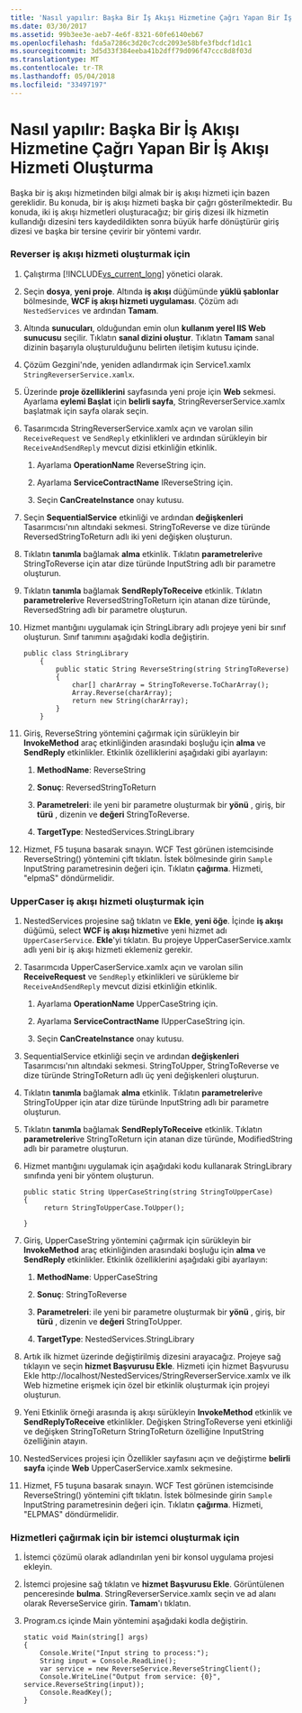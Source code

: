 ```yaml
---
title: 'Nasıl yapılır: Başka Bir İş Akışı Hizmetine Çağrı Yapan Bir İş Akışı Hizmeti Oluşturma'
ms.date: 03/30/2017
ms.assetid: 99b3ee3e-aeb7-4e6f-8321-60fe6140eb67
ms.openlocfilehash: fda5a7286c3d20c7cdc2093e58bfe3fbdcf1d1c1
ms.sourcegitcommit: 3d5d33f384eeba41b2dff79d096f47ccc8d8f03d
ms.translationtype: MT
ms.contentlocale: tr-TR
ms.lasthandoff: 05/04/2018
ms.locfileid: "33497197"
---
```

# <a name="how-to-create-a-workflow-service-that-calls-another-workflow-service"></a>Nasıl yapılır: Başka Bir İş Akışı Hizmetine Çağrı Yapan Bir İş Akışı Hizmeti Oluşturma
Başka bir iş akışı hizmetinden bilgi almak bir iş akışı hizmeti için bazen gereklidir.  Bu konuda, bir iş akışı hizmeti başka bir çağrı gösterilmektedir. Bu konuda, iki iş akışı hizmetleri oluşturacağız; bir giriş dizesi ilk hizmetin kullandığı dizesini ters kaydedildikten sonra büyük harfe dönüştürür giriş dizesi ve başka bir tersine çevirir bir yöntemi vardır.  
  
### <a name="to-create-the-reverser-workflow-service"></a>Reverser iş akışı hizmeti oluşturmak için  
  
1.  Çalıştırma [!INCLUDE[vs_current_long](../../../../includes/vs-current-long-md.md)] yönetici olarak.  
  
2.  Seçin **dosya**, **yeni proje**. Altında **iş akışı** düğümünde **yüklü şablonlar** bölmesinde, **WCF iş akışı hizmeti uygulaması**. Çözüm adı `NestedServices` ve ardından **Tamam**.  
  
3.  Altında **sunucuları**, olduğundan emin olun **kullanım yerel IIS Web sunucusu** seçilir. Tıklatın **sanal dizini oluştur**. Tıklatın **Tamam** sanal dizinin başarıyla oluşturulduğunu belirten iletişim kutusu içinde.  
  
4.  Çözüm Gezgini'nde, yeniden adlandırmak için Service1.xamlx `StringReverserService.xamlx`.  
  
5.  Üzerinde **proje özelliklerini** sayfasında yeni proje için **Web** sekmesi. Ayarlama **eylemi Başlat** için **belirli sayfa**, StringReverserService.xamlx başlatmak için sayfa olarak seçin.  
  
6.  Tasarımcıda StringReverserService.xamlx açın ve varolan silin `ReceiveRequest` ve `SendReply` etkinlikleri ve ardından sürükleyin bir `ReceiveAndSendReply` mevcut dizisi etkinliğin etkinlik.  
  
    1.  Ayarlama **OperationName** ReverseString için.  
  
    2.  Ayarlama **ServiceContractName** IReverseString için.  
  
    3.  Seçin **CanCreateInstance** onay kutusu.  
  
7.  Seçin **SequentialService** etkinliği ve ardından **değişkenleri** Tasarımcısı'nın altındaki sekmesi. StringToReverse ve dize türünde ReversedStringToReturn adlı iki yeni değişken oluşturun.  
  
8.  Tıklatın **tanımla** bağlamak **alma** etkinlik. Tıklatın **parametreleri**ve StringToReverse için atar dize türünde InputString adlı bir parametre oluşturun.  
  
9. Tıklatın **tanımla** bağlamak **SendReplyToReceive** etkinlik. Tıklatın **parametreleri**ve ReversedStringToReturn için atanan dize türünde, ReversedString adlı bir parametre oluşturun.  
  
10. Hizmet mantığını uygulamak için StringLibrary adlı projeye yeni bir sınıf oluşturun.  Sınıf tanımını aşağıdaki kodla değiştirin.  
  
    ```  
    public class StringLibrary  
        {  
            public static String ReverseString(string StringToReverse)  
            {  
                char[] charArray = StringToReverse.ToCharArray();  
                Array.Reverse(charArray);  
                return new String(charArray);  
            }  
        }  
    ```  
  
11. Giriş, ReverseString yöntemini çağırmak için sürükleyin bir **InvokeMethod** araç etkinliğinden arasındaki boşluğu için **alma** ve **SendReply** etkinlikler. Etkinlik özelliklerini aşağıdaki gibi ayarlayın:  
  
    1.  **MethodName**: ReverseString  
  
    2.  **Sonuç**: ReversedStringToReturn  
  
    3.  **Parametreleri**: ile yeni bir parametre oluşturmak bir **yönü** , giriş, bir **türü** , dizenin ve **değeri** StringToReverse.  
  
    4.  **TargetType**: NestedServices.StringLibrary  
  
12. Hizmet, F5 tuşuna basarak sınayın. WCF Test görünen istemcisinde ReverseString() yöntemini çift tıklatın. İstek bölmesinde girin `Sample` InputString parametresinin değeri için. Tıklatın **çağırma**. Hizmeti, "elpmaS" döndürmelidir.  
  
### <a name="to-create-the-uppercaser-workflow-service"></a>UpperCaser iş akışı hizmeti oluşturmak için  
  
1.  NestedServices projesine sağ tıklatın ve **Ekle**, **yeni öğe**. İçinde **iş akışı** düğümü, select **WCF iş akışı hizmeti**ve yeni hizmet adı `UpperCaserService`. **Ekle**'yi tıklatın. Bu projeye UpperCaserService.xamlx adlı yeni bir iş akışı hizmeti eklemeniz gerekir.  
  
2.  Tasarımcıda UpperCaserService.xamlx açın ve varolan silin **ReceiveRequest** ve `SendReply` etkinlikleri ve sürükleme bir `ReceiveAndSendReply` mevcut dizisi etkinliğin etkinlik.  
  
    1.  Ayarlama **OperationName** UpperCaseString için.  
  
    2.  Ayarlama **ServiceContractName** IUpperCaseString için.  
  
    3.  Seçin **CanCreateInstance** onay kutusu.  
  
3.  SequentialService etkinliği seçin ve ardından **değişkenleri** Tasarımcısı'nın altındaki sekmesi. StringToUpper, StringToReverse ve dize türünde StringToReturn adlı üç yeni değişkenleri oluşturun.  
  
4.  Tıklatın **tanımla** bağlamak **alma** etkinlik. Tıklatın **parametreleri**ve StringToUpper için atar dize türünde InputString adlı bir parametre oluşturun.  
  
5.  Tıklatın **tanımla** bağlamak **SendReplyToReceive** etkinlik. Tıklatın **parametreleri**ve StringToReturn için atanan dize türünde, ModifiedString adlı bir parametre oluşturun.  
  
6.  Hizmet mantığını uygulamak için aşağıdaki kodu kullanarak StringLibrary sınıfında yeni bir yöntem oluşturun.  
  
    ```  
    public static String UpperCaseString(string StringToUpperCase)  
    {  
         return StringToUpperCase.ToUpper();  
  
    }  
    ```  
  
7.  Giriş, UpperCaseString yöntemini çağırmak için sürükleyin bir **InvokeMethod** araç etkinliğinden arasındaki boşluğu için **alma** ve **SendReply** etkinlikler. Etkinlik özelliklerini aşağıdaki gibi ayarlayın:  
  
    1.  **MethodName**: UpperCaseString  
  
    2.  **Sonuç**: StringToReverse  
  
    3.  **Parametreleri**: ile yeni bir parametre oluşturmak bir **yönü** , giriş, bir **türü** , dizenin ve **değeri** StringToUpper.  
  
    4.  **TargetType**: NestedServices.StringLibrary  
  
8.  Artık ilk hizmet üzerinde değiştirilmiş dizesini arayacağız. Projeye sağ tıklayın ve seçin **hizmet Başvurusu Ekle**. Hizmeti için hizmet Başvurusu Ekle http://localhost/NestedServices/StringReverserService.xamlx ve ilk Web hizmetine erişmek için özel bir etkinlik oluşturmak için projeyi oluşturun.  
  
9. Yeni Etkinlik örneği arasında iş akışı sürükleyin **InvokeMethod** etkinlik ve **SendReplyToReceive** etkinlikler. Değişken StringToReverse yeni etkinliği ve değişken StringToReturn StringToReturn özelliğine InputString özelliğinin atayın.  
  
10. NestedServices projesi için Özellikler sayfasını açın ve değiştirme **belirli sayfa** içinde **Web** UpperCaserService.xamlx sekmesine.  
  
11. Hizmet, F5 tuşuna basarak sınayın. WCF Test görünen istemcisinde ReverseString() yöntemini çift tıklatın. İstek bölmesinde girin `Sample` InputString parametresinin değeri için. Tıklatın **çağırma**. Hizmeti, "ELPMAS" döndürmelidir.  
  
### <a name="to-create-a-client-to-call-the-services"></a>Hizmetleri çağırmak için bir istemci oluşturmak için  
  
1.  İstemci çözümü olarak adlandırılan yeni bir konsol uygulama projesi ekleyin.  
  
2.  İstemci projesine sağ tıklatın ve **hizmet Başvurusu Ekle**. Görüntülenen penceresinde **bulma**. StringReverserService.xamlx seçin ve ad alanı olarak ReverseService girin.  **Tamam**'ı tıklatın.  
  
3.  Program.cs içinde Main yöntemini aşağıdaki kodla değiştirin.  
  
    ```  
    static void Main(string[] args)  
    {  
        Console.Write("Input string to process:");  
        String input = Console.ReadLine();  
        var service = new ReverseService.ReverseStringClient();  
        Console.WriteLine("Output from service: {0}", service.ReverseString(input));  
        Console.ReadKey();  
    }  
    ```
